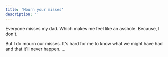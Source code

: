 ```yaml
---
title: 'Mourn your misses'
description: ''
---
```


Everyone misses my dad.
Which makes me feel like an asshole.
Because, I don't.

But I do mourn our misses.
It's hard for me to know what we might have had and that it'll never happen.
…
